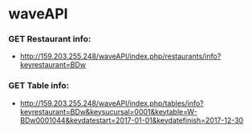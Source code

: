 # waveAPI

### GET Restaurant info:

 * http://159.203.255.248/waveAPI/index.php/restaurants/info?keyrestaurant=BDw

### GET Table info:

 * http://159.203.255.248/waveAPI/index.php/tables/info?keyrestaurant=BDw&keysucursal=0001&keytable=W-BDw0001044&keydatestart=2017-01-01&keydatefinish=2017-12-30
